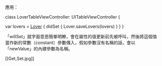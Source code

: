 應用：

class LoverTableViewController: UITableViewController {

var lovers = [Lover]() {
	didSet {
		Lover.saveLovers(lovers)
			}
		}
}


「willSet」就字面意思簡單明瞭，會在屬性的值更新前先被呼叫，然後將這個值當作新的常數（constant）參數傳入，假如參數沒有名稱的話，會以「newValue」的內建參數為名稱。



[[Get,Set.jpg]]